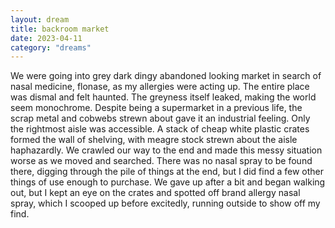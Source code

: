 ```yaml
---
layout: dream
title: backroom market
date: 2023-04-11
category: "dreams"
---
```


We were going into grey dark dingy abandoned looking market in search of nasal medicine, flonase, as my allergies were acting up.  The entire place was dismal and felt haunted. The greyness itself leaked, making the world seem monochrome.
Despite being a supermarket in a previous life, the scrap metal and cobwebs strewn about gave it an industrial feeling.
Only the rightmost aisle was accessible. A stack of cheap white plastic crates formed the wall of shelving, with meagre stock strewn about the aisle haphazardly. We crawled our way to the end and made this messy situation worse as we moved and searched. There was no nasal spray to be found there, digging through the pile of things at the end, but I did find a few other things of use enough to purchase. We gave up after a bit and began walking out, but I kept an eye on the crates and spotted off brand allergy nasal spray, which I scooped up before excitedly, running outside to show off my find.
